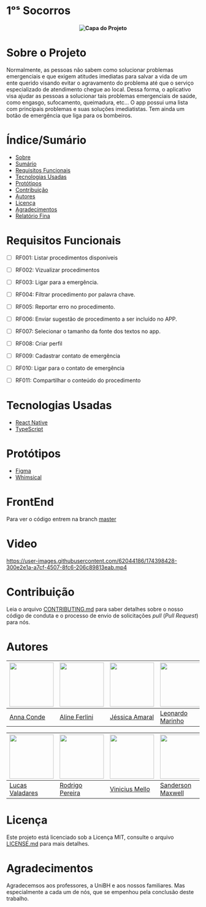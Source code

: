 # 1ᵒˢ Socorros

<h4 align="center"> 

![Capa do Projeto](https://i.imgur.com/l4rK4MA.jpg)
	
</h4>

# Sobre o Projeto

Normalmente, as pessoas não sabem como solucionar problemas emergenciais e que exigem atitudes imediatas para salvar a vida de um ente querido visando evitar o agravamento do problema até que o serviço especializado de atendimento chegue ao local.
Dessa forma, o aplicativo visa ajudar as pessoas a solucionar tais problemas emergenciais de saúde, como engasgo, sufocamento, queimadura, etc…
O app possui uma lista com principais problemas e suas soluções imediatistas. Tem ainda um botão de emergência que liga para os bombeiros.

<h4 align="center"> 

</h4>

# Índice/Sumário

* [Sobre](#sobre-o-projeto)
* [Sumário](#índice/sumário)
* [Requisitos Funcionais](#requisitos-funcionais)
* [Tecnologias Usadas](#tecnologias-usadas)
* [Protótipos](#prototipos)
* [Contribuição](#contribuição)
* [Autores](#autores)
* [Licença](#licença)
* [Agradecimentos](#agradecimentos)
* [Relatório Fina](https://docs.google.com/document/d/1LbCbG6dHaBXoYs7X2L77S7ZfY_tobcTeeHP_bI7y5Qk/edit)

# Requisitos Funcionais 

- [ ] RF001: Listar procedimentos disponiveis
- [ ] RF002: Vizualizar procedimentos
- [ ] RF003: Ligar para a emergência.
- [ ] RF004: Filtrar procedimento por palavra chave.
- [ ] RF005: Reportar erro no procedimento.
- [ ] RF006: Enviar sugestão de procedimento a ser incluído no APP.
- [ ] RF007: Selecionar o tamanho da fonte dos textos no app.
- [ ] RF008: Criar perfil
- [ ] RF009: Cadastrar contato de emergência
- [ ] RF010: Ligar para o contato de emergência
- [ ] RF011: Compartilhar o conteúdo do procedimento


# Tecnologias Usadas

- [React Native](https://reactnative.dev/)
- [TypeScript](https://www.typescriptlang.org/)

# Protótipos 

* [Figma](https://www.figma.com/file/SXLhZCH6ypxjRbqhGqCEPr/Untitled?node-id=0%3A1)
* [Whimsical](https://whimsical.com/primeiros-socorros-AVCy1kqCJRu1BAkX87MKwM)

# FrontEnd

Para ver o código entrem na branch [master](https://github.com/leozaomarinho/1-Socorros/tree/master) 

# Video 

https://user-images.githubusercontent.com/62044186/174398428-300e2e1a-a7cf-4507-8fc6-206c89813eab.mp4

# Contribuição

Leia o arquivo [CONTRIBUTING.md](CONTRIBUTING.md) para saber detalhes sobre o nosso código de conduta e o processo de envio de solicitações *pull* (*Pull Request*) para nós.

# Autores
| <img src="https://avatars.githubusercontent.com/u/102473494?v=4" width=115 > | <img src="https://avatars.githubusercontent.com/u/89555322?v=4" width=115 >| <img src="https://avatars.githubusercontent.com/u/89614560?v=4" width=115 > | <img src="https://avatars.githubusercontent.com/u/81639502?v=4" width=115 >
|---|---|---|---|
| [Anna Conde](https://github.com/annaconde) | [Aline Ferlini](https://github.com/alineferlini) | [Jéssica Amaral](https://github.com/JessicaKAmaral) | [ Leonardo   Marinho ](https://github.com/leozaomarinho) 

| <img src="https://avatars.githubusercontent.com/u/62044186?v=" width=115 > | <img src="https://avatars.githubusercontent.com/u/84483277?v=4" width=115 >| <img src="https://avatars.githubusercontent.com/u/102559866?v=4" width=115 >| <img src="https://avatars.githubusercontent.com/u/80972527?v=4" width=115 > 
|---|---|---|---|
| [Lucas Valadares](https://github.com/ldevLucasl) | [Rodrigo Pereira](https://github.com/DevRodrigoPatricio) | [Vinicius Mello](https://github.com/viniciusMelloo) | [Sanderson Maxwell](https://github.com/SandersonMaxwell) 


# Licença

Este projeto está licenciado sob a Licença MIT,  consulte o arquivo [LICENSE.md](LICENSE.md) para mais detalhes.

# Agradecimentos

Agradecemsos aos professores, a UniBH e aos nossos familiares. Mas especialmente a cada um de nós, que se empenhou pela conclusão deste trabalho.

